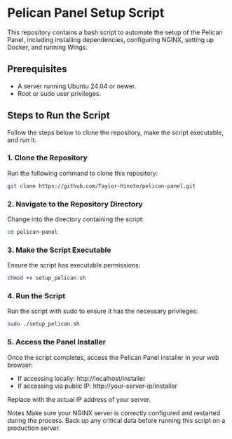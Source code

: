 # Pelican Panel Setup Script
This repository contains a bash script to automate the setup of the Pelican Panel, including installing dependencies, configuring NGINX, setting up Docker, and running Wings.

## Prerequisites
- A server running Ubuntu 24.04 or newer.
- Root or sudo user privileges.
  
## Steps to Run the Script
Follow the steps below to clone the repository, make the script executable, and run it.

### 1. Clone the Repository
Run the following command to clone this repository:

``` bash
git clone https://github.com/Taylor-Hinote/pelican-panel.git
```
### 2. Navigate to the Repository Directory
Change into the directory containing the script:

```bash
cd pelican-panel
```
### 3. Make the Script Executable
Ensure the script has executable permissions:

```bash
chmod +x setup_pelican.sh
```

### 4. Run the Script
Run the script with sudo to ensure it has the necessary privileges:

```bash
sudo ./setup_pelican.sh
```

### 5. Access the Panel Installer
Once the script completes, access the Pelican Panel installer in your web browser:

- If accessing locally: http://localhost/installer
- If accessing via public IP: http://your-server-ip/installer

Replace <your-server-ip> with the actual IP address of your server.

Notes
Make sure your NGINX server is correctly configured and restarted during the process.
Back up any critical data before running this script on a production server.
